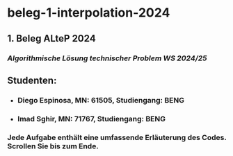 # beleg-1-interpolation-2024
## 1. Beleg ALteP 2024



### ***Algorithmische Lösung technischer Problem WS 2024/25***

## Studenten:

+ ### **Diego Espinosa**, MN: 61505, Studiengang: BENG
+ ### **Imad Sghir**, MN: 71767, Studiengang: BENG


### Jede Aufgabe enthält eine umfassende Erläuterung des Codes. Scrollen Sie bis zum Ende.
